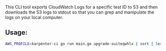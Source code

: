 This CLI tool exports CloudWatch Logs for a specific test ID to S3 and then downloads the S3 logs to stdout so that you can grep and manipulate the logs on your local computer.

## Usage:

```bash
AWS_PROFILE=karpenter-ci go run main.go upgrade-suiteqwhlx | sort | less
```
